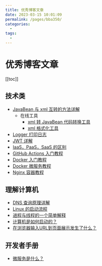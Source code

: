 ```yaml
---
title: 优秀博客文章
date: 2023-03-15 10:01:09
permalink: /pages/bba350/
categories:
  -  
tags:
  -  
---
```

# 优秀博客文章

[[toc]]

## 技术类

+ [JavaBean 与 xml 互转的方法详解](https://blog.csdn.net/guorui_java/article/details/113410664)
  + 在线工具
    + [xml 转 JavaBean 代码转换工具](https://www.xuhuhu.com/xml-to-java-converter.html)
    + [xml 格式化工具](https://c.runoob.com/front-end/710/)
+ [Logger 打印日志](https://blog.csdn.net/zalan01408980/article/details/79653386)
+ [JWT 详解](https://blog.csdn.net/weixin_45070175/article/details/118559272)
+ [IaaS，PaaS，SaaS 的区别](https://www.ruanyifeng.com/blog/2017/07/iaas-paas-saas.html)
+ [GitHub Actions 入门教程](https://www.ruanyifeng.com/blog/2019/09/getting-started-with-github-actions.html)
+ [Docker 入门教程](https://www.ruanyifeng.com/blog/2018/02/docker-tutorial.html)
+ [Docker 微服务教程](https://www.ruanyifeng.com/blog/2018/02/docker-wordpress-tutorial.html)
+ [Nginx 容器教程](https://www.ruanyifeng.com/blog/2018/02/nginx-docker.html)

## 理解计算机

+ [DNS 查询原理详解](https://www.ruanyifeng.com/blog/2022/08/dns-query.html)
+ [Linux 的启动流程](https://www.ruanyifeng.com/blog/2013/08/linux_boot_process.html)
+ [进程与线程的一个简单解释](https://www.ruanyifeng.com/blog/2013/04/processes_and_threads.html)
+ [计算机是如何启动的？](https://www.ruanyifeng.com/blog/2013/02/booting.html)
+ [在浏览器输入URL到页面展示发生了什么？](https://blog.csdn.net/JHXL_/article/details/125243612?spm=1001.2101.3001.6661.1&utm_medium=distribute.pc_relevant_t0.none-task-blog-2%7Edefault%7ECTRLIST%7ERate-1-125243612-blog-124364783.pc_relevant_recovery_v2&depth_1-utm_source=distribute.pc_relevant_t0.none-task-blog-2%7Edefault%7ECTRLIST%7ERate-1-125243612-blog-124364783.pc_relevant_recovery_v2&utm_relevant_index=1)

## 开发者手册

+ [微服务是什么？](https://www.ruanyifeng.com/blog/2022/04/microservice.html)

